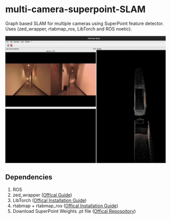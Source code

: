 # multi-camera-superpoint-SLAM
Graph based SLAM for multiple cameras using SuperPoint feature detector. Uses (zed_wrapper, rtabmap_ros, LibTorch and ROS noetic).

<p float="center">
  <img src="assests/SLAM.gif" width="800" height="400" />
</p> 


## Dependencies
1) ROS
2) zed_wrapper ([Offical Guide](https://github.com/stereolabs/zed-ros-wrapper))
3) LibTorch ([Offical Installation Guide](https://github.com/pytorch/pytorch/blob/main/docs/libtorch.rst))
4) rtabmap + rtabmap_ros ([Offical Installation Guide](https://github.com/introlab/rtabmap_ros#rtabmap_ros))
5) Download SuperPoint Weights .pt file ([Offical Reposoitory](https://github.com/KinglittleQ/SuperPoint_SLAM))
